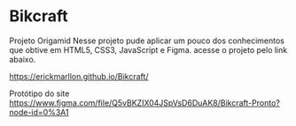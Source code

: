 # Bikcraft
Projeto Origamid
Nesse projeto pude aplicar um pouco dos conhecimentos que obtive em HTML5, CSS3, JavaScript e Figma. acesse o projeto pelo link abaixo.

https://erickmarllon.github.io/Bikcraft/

Protótipo do site
https://www.figma.com/file/Q5vBKZIX04JSpVsD6DuAK8/Bikcraft-Pronto?node-id=0%3A1
